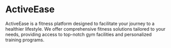 # ActiveEase
ActiveEase is a fitness platform designed to facilitate your journey to a healthier lifestyle. We offer comprehensive fitness solutions tailored to your needs, providing access to top-notch gym facilities and personalized training programs. 
